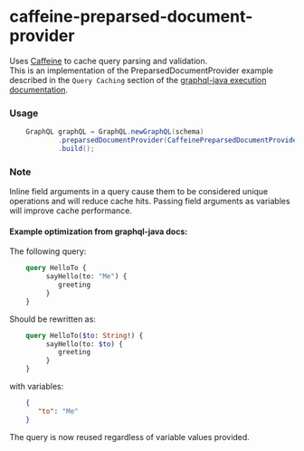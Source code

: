 # caffeine-preparsed-document-provider
Uses [Caffeine](https://github.com/ben-manes/caffeine) to cache query parsing and validation.  
This is an implementation of the PreparsedDocumentProvider example described in the `Query Caching` section of the [graphql-java execution documentation](https://www.graphql-java.com/documentation/v14/execution/).


### Usage
```java
    GraphQL graphQL = GraphQL.newGraphQL(schema)
            .preparsedDocumentProvider(CaffeinePreparsedDocumentProvider(caffeineCache))
            .build();
```

### Note
Inline field arguments in a query cause them to be considered unique operations and will reduce cache hits.  Passing field arguments as variables will improve cache performance.  
#### Example optimization from graphql-java docs:
The following query:
```graphql
    query HelloTo {
         sayHello(to: "Me") {
            greeting
         }
    }
```
Should be rewritten as: 
```graphql
    query HelloTo($to: String!) {
         sayHello(to: $to) {
            greeting
         }
    }
```
with variables:
```json
    {
       "to": "Me"
    }
```
The query is now reused regardless of variable values provided.
